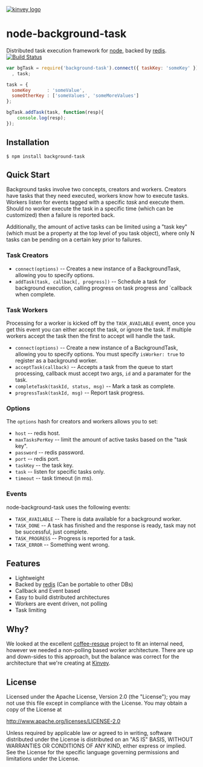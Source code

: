 [![kinvey logo](http://www.kinvey.com/images/logo/300.png)](http://www.kinvey.com)

node-background-task
====================

Distributed task execution framework for [node](http://nodejs.org), backed by [redis](http://redis.io/).
[![Build Status](https://travis-ci.org/Kinvey/node-background-task.png)](https://travis-ci.org/Kinvey/node-background-task)


```js
var bgTask = require('background-task').connect({ taskKey: 'someKey' })
  , task;

task = {
  someKey      : 'someValue',
  someOtherKey : ['someValues', 'someMoreValues']
};

bgTask.addTask(task, function(resp){
    console.log(resp);
});
```

## Installation

    $ npm install background-task

## Quick Start

Background tasks involve two concepts, creators and workers.  Creators
have tasks that they need executed, workers know how to execute
tasks. Workers listen for events tagged with a specific *task* and
execute them. Should no worker execute the task in a specific time
(which can be customized) then a failure is reported back.

Additionally, the amount of active tasks can be limited using a "task
key" (which must be a property at the top level of you task object),
where only N tasks can be pending on a certain key prior to failures.

### Task Creators

* `connect(options)` -- Creates a new instance of a BackgroundTask, allowing you
  to specify options.
* `addTask(task, callback[, progress])` -- Schedule a task for background
  execution, calling progress on task progress and `callback when complete.


### Task Workers

Processing for a worker is kicked off by the `TASK_AVAILABLE` event,
once you get this event you can either accept the task, or ignore the
task.  If multiple workers accept the task then the first to accept
will handle the task.

* `connect(options)` -- Create a new instance of a BackgroundTask,
  allowing you to specify options.  You must specify `isWorker: true`
  to register as a background worker.
* `acceptTask(callback)` -- Accepts a task from the queue to start processing,
  callback must accept two args, `id` and a paramater for the task.
* `completeTask(taskId, status, msg)` -- Mark a task as complete.
* `progressTask(taskId, msg)` -- Report task progress.


### Options

The `options` hash for creators and workers allows you to set:

* `host` -- redis host.
* `maxTasksPerKey` -- limit the amount of active tasks based on the "task key".
* `password` -- redis password.
* `port` -- redis port.
* `taskKey` -- the task key.
* `task` -- listen for specific tasks only.
* `timeout` -- task timeout (in ms).


### Events

node-background-task uses the following events:

* `TASK_AVAILABLE` -- There is data available for a background worker.
* `TASK_DONE` -- A task has finished and the response is ready, task
  may not be successful, just complete.
* `TASK_PROGRESS` -- Progress is reported for a task. 
* `TASK_ERROR` -- Something went wrong.


## Features

* Lightweight
* Backed by [redis](http://redis.io/) (Can be portable to other DBs)
* Callback and Event based
* Easy to build distributed architectures
* Workers are event driven, not polling
* Task limiting

## Why?

We looked at the excellent
[coffee-resque](https://github.com/technoweenie/coffee-resque)
project to fit an internal need, however we needed a non-polling based
worker architecture.  There are up and down-sides to this approach,
but the balance was correct for the architecture that we're creating
at [Kinvey](http://www.kinvey.com).

## License

Licensed under the Apache License, Version 2.0 (the "License");
you may not use this file except in compliance with the License.
You may obtain a copy of the License at

http://www.apache.org/licenses/LICENSE-2.0

Unless required by applicable law or agreed to in writing, software
distributed under the License is distributed on an "AS IS" BASIS,
WITHOUT WARRANTIES OR CONDITIONS OF ANY KIND, either express or implied.
See the License for the specific language governing permissions and
limitations under the License.
